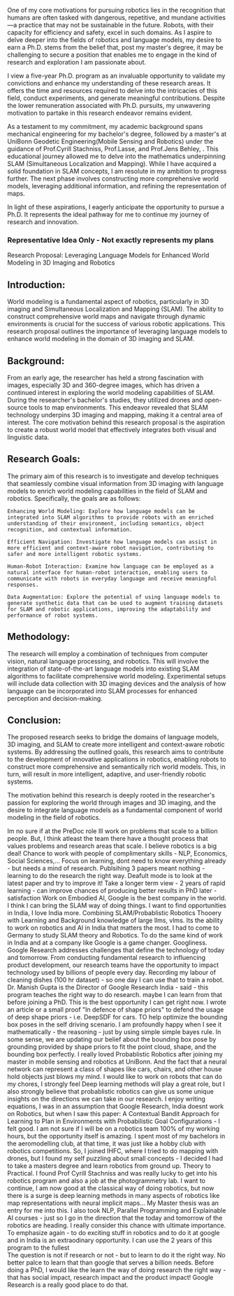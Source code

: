 One of my core motivations for pursuing robotics lies in the recognition that humans are often tasked with dangerous, repetitive, and mundane activities—a practice that may not be sustainable in the future. 
Robots, with their capacity for efficiency and safety, excel in such domains. As I aspire to delve deeper into the fields of robotics and language models, my desire to earn a Ph.D. stems from the belief that, 
post my master's degree, it may be challenging to secure a position that enables me to engage in the kind of research and exploration I am passionate about.

I view a five-year Ph.D. program as an invaluable opportunity to validate my convictions and enhance my understanding of these research areas. 
It offers the time and resources required to delve into the intricacies of this field, conduct experiments, and generate meaningful contributions. 
Despite the lower remuneration associated with Ph.D. pursuits, my unwavering motivation to partake in this research endeavor remains evident.

As a testament to my commitment, my academic background spans mechanical engineering for my bachelor's degree, followed by a master's at UniBonn Geodetic Engineering(Mobile Sensing and Robotics) 
under the guidance of Prof.Cyrill Stachniss, Prof.Lasse, and Prof.Jens Behley, . This educational journey allowed me to delve into the mathematics underpinning SLAM (Simultaneous Localization and Mapping). 
While I have acquired a solid foundation in SLAM concepts, I am resolute in my ambition to progress further. The next phase involves constructing more comprehensive world models, leveraging additional information, and refining the representation of maps.

In light of these aspirations, I eagerly anticipate the opportunity to pursue a Ph.D. It represents the ideal pathway for me to continue my journey of research and innovation.


### Representative Idea Only - Not exactly represents my plans
Research Proposal: Leveraging Language Models for Enhanced World Modeling in 3D Imaging and Robotics

## Introduction:
World modeling is a fundamental aspect of robotics, particularly in 3D imaging and Simultaneous Localization and Mapping (SLAM). 
The ability to construct comprehensive world maps and navigate through dynamic environments is crucial for the success of various robotic applications. 
This research proposal outlines the importance of leveraging language models to enhance world modeling in the domain of 3D imaging and SLAM.

## Background:
From an early age, the researcher has held a strong fascination with images, especially 3D and 360-degree images, which has driven a continued interest 
in exploring the world modeling capabilities of SLAM. During the researcher's bachelor's studies, they utilized drones and open-source tools to map environments. 
This endeavor revealed that SLAM technology underpins 3D imaging and mapping, making it a central area of interest. The core motivation behind this 
research proposal is the aspiration to create a robust world model that effectively integrates both visual and linguistic data.

## Research Goals:
The primary aim of this research is to investigate and develop techniques that seamlessly combine visual information from 3D imaging with language models 
to enrich world modeling capabilities in the field of SLAM and robotics. Specifically, the goals are as follows:

    Enhancing World Modeling: Explore how language models can be integrated into SLAM algorithms to provide robots with an enriched understanding of their environment, including semantics, object recognition, and contextual information.

    Efficient Navigation: Investigate how language models can assist in more efficient and context-aware robot navigation, contributing to safer and more intelligent robotic systems.

    Human-Robot Interaction: Examine how language can be employed as a natural interface for human-robot interaction, enabling users to communicate with robots in everyday language and receive meaningful responses.

    Data Augmentation: Explore the potential of using language models to generate synthetic data that can be used to augment training datasets for SLAM and robotic applications, improving the adaptability and performance of robot systems.

## Methodology:
The research will employ a combination of techniques from computer vision, natural language processing, and robotics. This will involve the integration of state-of-the-art language models 
into existing SLAM algorithms to facilitate comprehensive world modeling. Experimental setups will include data collection with 3D imaging devices and the analysis of how language can be 
incorporated into SLAM processes for enhanced perception and decision-making.

## Conclusion:
The proposed research seeks to bridge the domains of language models, 3D imaging, and SLAM to create more intelligent and context-aware robotic systems. By addressing the outlined goals, 
this research aims to contribute to the development of innovative applications in robotics, enabling robots to construct more comprehensive and semantically rich world models. 
This, in turn, will result in more intelligent, adaptive, and user-friendly robotic systems.

The motivation behind this research is deeply rooted in the researcher's passion for exploring the world through images and 3D imaging, and the desire to integrate language models as a fundamental component of world modeling in the field of robotics.

Im no sure if at the PreDoc role Ill work on problems that scale to a billion people. But, I think atleast the team there have a thought process that values problems and research areas that scale. I believe robotics is a big deal! 
Chance to work with people of complimentary skills - NLP, Economics, Social Sciences,... 
Focus on learning, dont need to know everything already - but needs a mind of research.
Publsihing 3 papers meant nothing - learning to do the research the right way. Deafult mode is to look at the latest paper and try to improve it!
Take a longer term view - 2 years of rapid learning - can improve chances of producing better results in PhD later - satisfaction
Work on Embodied AI, Google is the best company in the world. 
I think I can bring the SLAM way of doing things. I want to find opportunities in India, I love India more.
Combining SLAM/Probablistic Robotics Thooery with Learning and Background knowledge of large llms, vlms.
Its the ability to work on robotics and AI in India that matters the most. I had to come to Germany to study SLAM theory and Robotics. To do the same kind of work in India and at a company like Google is a game changer. 
Googliness. Google Research addresses challenges that define the technology of today and tomorrow. From conducting fundamental research to influencing product development, our research teams have the opportunity to impact technology used by billions of people every day. 
Recording my labour of cleaning dishes (100 hr dataset) - so one day I can use that to train a robot.
Dr. Manish Gupta is the Director of Google Research India - said - this program teaches the right way to do research. maybe I can learn from that before joining a PhD. This is the best opportunity I can get right now.
I wrote an article or a small proof "In defence of shape priors" to defend the usage of deep shape priors - i.e. DeepSDF for cars. TO help optimize the bounding box poses in the self driving scenario. I am profoundly happy when I see it mathematically - the reasoning - just by using simple simple bayes rule. 
In some sense, we are updating our belief about the bounding box pose by grounding provided by shape priors to fit the point cloud, shape, and the bounding box perfectly.
I really loved Probablistic Robotics after joining my master in mobile sensing and robotics at UniBonn. And the fact that a neural network can represent a class of shapes like cars, chairs, and other house hold objects just blows my mind. I would like to work on robots that can do my chores, I strongly feel 
Deep learning methods will play a great role, but I also strongly believe that probablistic robotics can give us some unique insights on the directions we can take in our research. I enjoy writing equations, I was in an assumption that Google Research, India doesnt work on Robotics, but when I saw this paper: A Contextual Bandit Approach for Learning to Plan in Environments with Probabilistic Goal Configurations - I felt good. I am not sure if I will be on a  robotics team 100% of my working hours, but the opportunity itself is amazing. 
I spent most of my bachelors in the aeromodelling club, at that time, it was just like a hobby club with robotics competitions. So, I joined IHFC, where I tried to do mapping with drones, but I found my self puzzling about small concepts - I decided I had to take a masters degree and learn robotics from ground up. Theory to Practical. I found Prof Cyrill Stachniss and was really lucky to get into his robotics program and also a job at the photogrammetry lab. I want to continue, I am now good at the classical way of doing robotics, but now there is a surge is deep learning methods in many aspects of robotics like map representations with neural implicit maps... My Master thesis was an entry for me into this. I also took NLP, Parallel Programming and Explainable AI courses - just so I go in the direction that the today and tomorrow of the robotics are heading. I really consider this chance with ultimate importance. To emphasize again - to do exciting stuff in robotics  and to do it at google and in India is an extraodinary opportunity. I can use the 2 years of this program to the fullest  
The question is not if research or not - but to learn to do it the right way. No better palce to learn that than google that serves a billion needs.
Before doing a PhD, I would like the learn the way of doing research the right way - that has social impact, research impact and the product impact! Google Research is a really good place to do that. 
